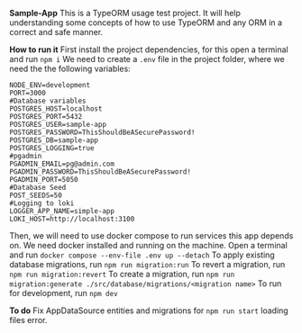 **Sample-App**
This is a TypeORM usage test project. It will help understanding some concepts of how to use TypeORM and any ORM in a correct and safe manner.

**How to run it**
First install the project dependencies, for this open a terminal and run `npm i`
We need to create a `.env` file in the project folder, where we need the the following variables:

    NODE_ENV=development
    PORT=3000
    #Database variables
    POSTGRES_HOST=localhost
    POSTGRES_PORT=5432
    POSTGRES_USER=sample-app
    POSTGRES_PASSWORD=ThisShouldBeASecurePassword!
    POSTGRES_DB=sample-app
    POSTGRES_LOGGING=true
    #pgadmin
    PGADMIN_EMAIL=pg@admin.com
    PGADMIN_PASSWORD=ThisShouldBeASecurePassword!
    PGADMIN_PORT=5050
    #Database Seed
    POST_SEEDS=50
    #Logging to loki
    LOGGER_APP_NAME=simple-app
    LOKI_HOST=http://localhost:3100

Then, we will need to use docker compose to run services this app depends on. We need docker installed and running on the machine. Open a terminal and run `docker compose --env-file .env up --detach` 
To apply existing database migrations, run `npm run migration:run`
To revert a migration, run `npm run migration:revert`
To create a migration, run `npm run migration:generate ./src/database/migrations/<migration name>`
To run for development, run `npm dev`

**To do**
Fix AppDataSource entities and migrations for `npm run start` loading files error.
